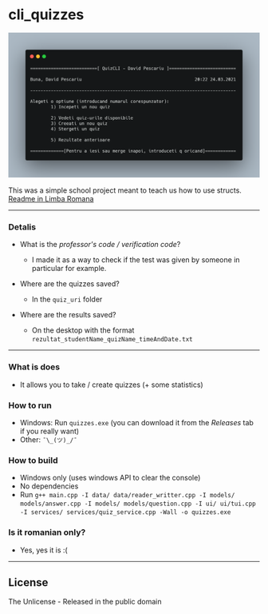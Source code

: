 # cli_quizzes 

![Picture with the main menu](main_menu.png)

This was a simple school project meant to teach us how to use structs. [Readme in Limba Romana](CITESTE-MA.md)

---

### Detalis

- What is the _professor's code / verification code_?
  - I made it as a way to check if the test was given by someone in particular 
  for example.

- Where are the quizzes saved?
  - In the `quiz_uri` folder

- Where are the results saved?
  - On the desktop with the format `rezultat_studentName_quizName_timeAndDate.txt`

---

### What is does
- It allows you to take / create quizzes (+ some statistics)

### How to run
- Windows: Run `quizzes.exe` (you can download it from the _Releases_ tab if you really want)
- Other: `¯\_(ツ)_/¯`

### How to build
- Windows only (uses windows API to clear the console)
- No dependencies
- Run `g++ main.cpp -I data/ data/reader_writter.cpp -I models/ models/answer.cpp -I models/ models/question.cpp -I ui/ ui/tui.cpp -I services/ services/quiz_service.cpp -Wall -o quizzes.exe`

### Is it romanian only?
- Yes, yes it is :(

---

## License
The Unlicense - Released in the public domain
